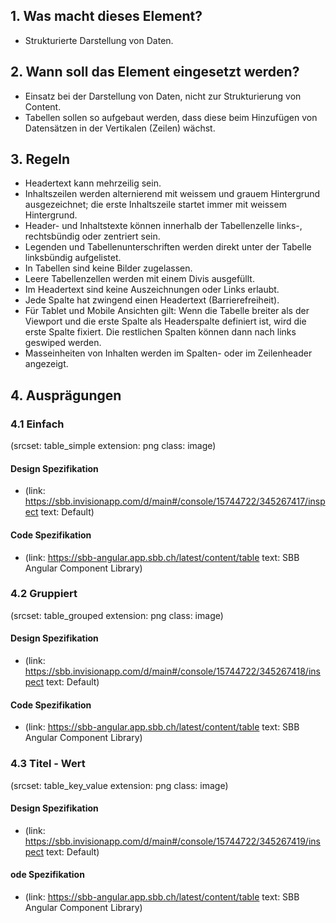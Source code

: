 ## 1. Was macht dieses Element?
-   Strukturierte Darstellung von Daten.

## 2. Wann soll das Element eingesetzt werden?
-   Einsatz bei der Darstellung von Daten, nicht zur Strukturierung von
    Content.
-   Tabellen sollen so aufgebaut werden, dass diese beim Hinzufügen von
    Datensätzen in der Vertikalen (Zeilen) wächst.

## 3. Regeln 
-   Headertext kann mehrzeilig sein.
-   Inhaltszeilen werden alternierend mit weissem und grauem Hintergrund ausgezeichnet; die erste Inhaltszeile startet immer mit weissem Hintergrund.
-   Header- und Inhaltstexte können innerhalb der Tabellenzelle links-, rechtsbündig oder zentriert sein.
-   Legenden und Tabellenunterschriften werden direkt unter der Tabelle linksbündig aufgelistet.
-   In Tabellen sind keine Bilder zugelassen.
-   Leere Tabellenzellen werden mit einem Divis ausgefüllt.
-   Im Headertext sind keine Auszeichnungen oder Links erlaubt.
-   Jede Spalte hat zwingend einen Headertext (Barrierefreiheit).
-   Für Tablet und Mobile Ansichten gilt: Wenn die Tabelle breiter als der Viewport und die erste Spalte als Headerspalte definiert ist, wird die erste Spalte fixiert. Die restlichen Spalten können dann nach links geswiped werden.
-   Masseinheiten von Inhalten werden im Spalten- oder im Zeilenheader angezeigt.

## 4. Ausprägungen 
### 4.1 Einfach
(srcset: table_simple extension: png class: image)

#### Design Spezifikation
*  (link: https://sbb.invisionapp.com/d/main#/console/15744722/345267417/inspect text: Default)

#### Code Spezifikation
* (link: https://sbb-angular.app.sbb.ch/latest/content/table text: SBB Angular Component Library)

### 4.2 Gruppiert
(srcset: table_grouped extension: png class: image)

#### Design Spezifikation
*   (link: https://sbb.invisionapp.com/d/main#/console/15744722/345267418/inspect text: Default)

#### Code Spezifikation
* (link: https://sbb-angular.app.sbb.ch/latest/content/table text: SBB Angular Component Library)

### 4.3 Titel - Wert
(srcset: table_key_value extension: png class: image)

#### Design Spezifikation
*   (link: https://sbb.invisionapp.com/d/main#/console/15744722/345267419/inspect text: Default)

#### ode Spezifikation
* (link: https://sbb-angular.app.sbb.ch/latest/content/table text: SBB Angular Component Library)